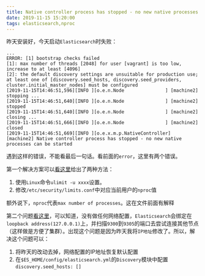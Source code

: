 ```yaml
---
title: Native controller process has stopped - no new native processes can be started
date: 2019-11-15 15:20:00
tags: elasticsearch,nproc
---
```


昨天安装好，今天启动`Elasticsearch`时失败：

```
...
ERROR: [1] bootstrap checks failed
[1]: max number of threads [2048] for user [vagrant] is too low, increase to at least [4096]
[2]: the default discovery settings are unsuitable for production use; at least one of [discovery.seed_hosts, discovery.seed_providers, cluster.initial_master_nodes] must be configured
[2019-11-15T14:46:51,596][INFO ][o.e.n.Node               ] [machine2] stopping ...
[2019-11-15T14:46:51,640][INFO ][o.e.n.Node               ] [machine2] stopped
[2019-11-15T14:46:51,640][INFO ][o.e.n.Node               ] [machine2] closing ...
[2019-11-15T14:46:51,666][INFO ][o.e.n.Node               ] [machine2] closed
[2019-11-15T14:46:51,669][INFO ][o.e.x.m.p.NativeController] [machine2] Native controller process has stopped - no new native processes can be started
```

遇到这样的错误，不能看最后一句话。看前面的`error`，这里有两个错误。

第一个解决方案可以[看这里][1]给出了两种方法：

1. 使用`Linux`命令`ulimit -u xxxx`设置。
2. 修改`/etc/security/limits.conf`中对应当前用户的`nproc`值

额外说下，`nproc`代表`max number of processes`。这在文件前面有解释

第二个问题[看这里][2]，可以知道，没有做任何网络配置，`Elasticsearch`会绑定在`loopback address(127.0.0.1)`上，并扫描`9300`到`9305`的端口去尝试连接其他节点（这样做是方便了集群）。出现这个问题是因为昨天我将`IP地址`修改了。所以，解决这个问题可以：

1. 将昨天的改动去掉，网络配置的IP地址恢复默认配置
2. 在`$ES_HOME/config/elasticsearch.yml`的`Discovery`模块中配置`discovery.seed_hosts: []`




  [1]: https://www.elastic.co/guide/en/elasticsearch/reference/master/max-number-of-threads.html
  [2]: https://www.elastic.co/guide/en/elasticsearch/reference/master/discovery-settings.html